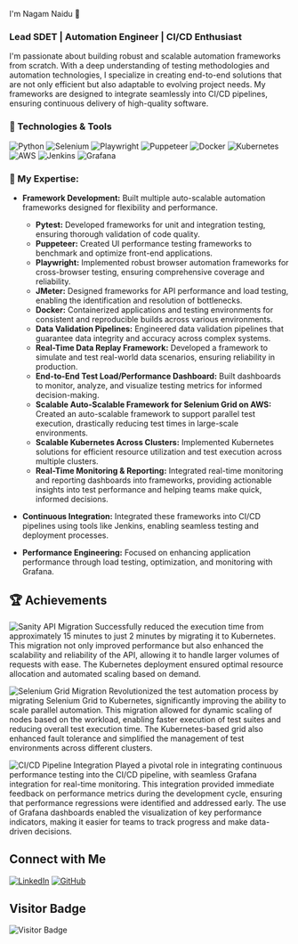 I'm Nagam Naidu 👋

### Lead SDET | Automation Engineer | CI/CD Enthusiast

I'm passionate about building robust and scalable automation frameworks from scratch. With a deep understanding of testing methodologies and automation technologies, I specialize in creating end-to-end solutions that are not only efficient but also adaptable to evolving project needs. My frameworks are designed to integrate seamlessly into CI/CD pipelines, ensuring continuous delivery of high-quality software.

### 🔧 Technologies & Tools
![Python](https://img.shields.io/badge/-Python-333333?style=flat&logo=python)
![Selenium](https://img.shields.io/badge/-Selenium-333333?style=flat&logo=selenium)
![Playwright](https://img.shields.io/badge/-Playwright-333333?style=flat&logo=playwright)
![Puppeteer](https://img.shields.io/badge/-Puppeteer-333333?style=flat&logo=puppeteer)
![Docker](https://img.shields.io/badge/-Docker-333333?style=flat&logo=docker)
![Kubernetes](https://img.shields.io/badge/-Kubernetes-333333?style=flat&logo=kubernetes)
![AWS](https://img.shields.io/badge/-AWS-333333?style=flat&logo=amazon-aws)
![Jenkins](https://img.shields.io/badge/-Jenkins-333333?style=flat&logo=jenkins)
![Grafana](https://img.shields.io/badge/-Grafana-333333?style=flat&logo=grafana)

### 🚀 My Expertise:
- **Framework Development:** Built multiple auto-scalable automation frameworks designed for flexibility and performance.
  - **Pytest:** Developed frameworks for unit and integration testing, ensuring thorough validation of code quality.
  - **Puppeteer:** Created UI performance testing frameworks to benchmark and optimize front-end applications.
  - **Playwright:** Implemented robust browser automation frameworks for cross-browser testing, ensuring comprehensive coverage and reliability.
  - **JMeter:** Designed frameworks for API performance and load testing, enabling the identification and resolution of bottlenecks.
  - **Docker:** Containerized applications and testing environments for consistent and reproducible builds across various environments.
  - **Data Validation Pipelines:** Engineered data validation pipelines that guarantee data integrity and accuracy across complex systems.
  - **Real-Time Data Replay Framework:** Developed a framework to simulate and test real-world data scenarios, ensuring reliability in production.
  - **End-to-End Test Load/Performance Dashboard:** Built dashboards to monitor, analyze, and visualize testing metrics for informed decision-making.
  - **Scalable Auto-Scalable Framework for Selenium Grid on AWS:** Created an auto-scalable framework to support parallel test execution, drastically reducing test times in large-scale environments.
  - **Scalable Kubernetes Across Clusters:** Implemented Kubernetes solutions for efficient resource utilization and test execution across multiple clusters.
  - **Real-Time Monitoring & Reporting:** Integrated real-time monitoring and reporting dashboards into frameworks, providing actionable insights into test performance and helping teams make quick, informed decisions.

- **Continuous Integration:** Integrated these frameworks into CI/CD pipelines using tools like Jenkins, enabling seamless testing and deployment processes.
- **Performance Engineering:** Focused on enhancing application performance through load testing, optimization, and monitoring with Grafana.

## 🏆 Achievements
![Sanity API Migration](https://img.shields.io/badge/Sanity%20API%20Migration-%E2%9C%94-green?style=for-the-badge)
Successfully reduced the execution time from approximately 15 minutes to just 2 minutes by migrating it to Kubernetes. This migration not only improved performance but also enhanced the scalability and reliability of the API, allowing it to handle larger volumes of requests with ease. The Kubernetes deployment ensured optimal resource allocation and automated scaling based on demand.

![Selenium Grid Migration](https://img.shields.io/badge/Selenium%20Grid%20Migration-%E2%9C%94-green?style=for-the-badge)
Revolutionized the test automation process by migrating Selenium Grid to Kubernetes, significantly improving the ability to scale parallel automation. This migration allowed for dynamic scaling of nodes based on the workload, enabling faster execution of test suites and reducing overall test execution time. The Kubernetes-based grid also enhanced fault tolerance and simplified the management of test environments across different clusters.

![CI/CD Pipeline Integration](https://img.shields.io/badge/CI/CD%20Pipeline%20Integration-%E2%9C%94-green?style=for-the-badge)
Played a pivotal role in integrating continuous performance testing into the CI/CD pipeline, with seamless Grafana integration for real-time monitoring. This integration provided immediate feedback on performance metrics during the development cycle, ensuring that performance regressions were identified and addressed early. The use of Grafana dashboards enabled the visualization of key performance indicators, making it easier for teams to track progress and make data-driven decisions.


## Connect with Me
[![LinkedIn](https://img.shields.io/badge/LinkedIn-%E2%9C%94-blue?style=for-the-badge&logo=linkedin)](https://www.linkedin.com/in/nagamnaidu/)
[![GitHub](https://img.shields.io/badge/GitHub-%E2%9C%94-black?style=for-the-badge&logo=github)](https://github.com/Nagam-Naidu)

## Visitor Badge
![Visitor Badge](https://visitor-badge.laobi.icu/badge?page_id=Nagam-Naidu)
